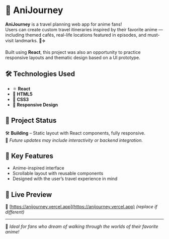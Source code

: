 # 🌸 AniJourney

**AniJourney** is a travel planning web app for anime fans!  
Users can create custom travel itineraries inspired by their favorite anime — including themed cafés, real-life locations featured in episodes, and must-visit landmarks. 🎌✈️

Built using **React**, this project was also an opportunity to practice responsive layouts and thematic design based on a UI prototype.

## 🛠️ Technologies Used

- ⚛️ **React**  
- 🧱 **HTML5**  
- 🎨 **CSS3**  
- 📱 **Responsive Design**

## 📌 Project Status

🛠️ **Building** – Static layout with React components, fully responsive.  
🚧 *Future updates may include interactivity or backend integration.*

## 🎯 Key Features

- Anime-inspired interface  
- Scrollable layout with reusable components  
- Designed with the user’s travel experience in mind

## 🚀 Live Preview

🔗 [https://anijourney.vercel.app](https://anijourney.vercel.app) _(replace if different)_

---

🌟 *Ideal for fans who dream of walking through the worlds of their favorite anime!*
